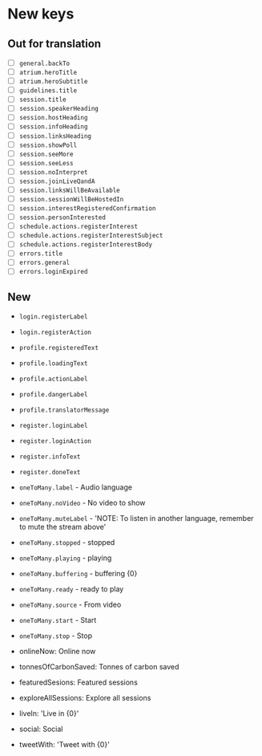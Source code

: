 # New keys

## Out for translation

- [ ] `general.backTo`
- [ ] `atrium.heroTitle`
- [ ] `atrium.heroSubtitle`
- [ ] `guidelines.title`
- [ ] `session.title`
- [ ] `session.speakerHeading`
- [ ] `session.hostHeading`
- [ ] `session.infoHeading`
- [ ] `session.linksHeading`
- [ ] `session.showPoll`
- [ ] `session.seeMore`
- [ ] `session.seeLess`
- [ ] `session.noInterpret`
- [ ] `session.joinLiveQandA`
- [ ] `session.linksWillBeAvailable`
- [ ] `session.sessionWillBeHostedIn`
- [ ] `session.interestRegisteredConfirmation`
- [ ] `session.personInterested`
- [ ] `schedule.actions.registerInterest`
- [ ] `schedule.actions.registerInterestSubject`
- [ ] `schedule.actions.registerInterestBody`
- [ ] `errors.title`
- [ ] `errors.general`
- [ ] `errors.loginExpired`

## New

- `login.registerLabel`
- `login.registerAction`

- `profile.registeredText`
- `profile.loadingText`
- `profile.actionLabel`
- `profile.dangerLabel`
- `profile.translatorMessage`

- `register.loginLabel`
- `register.loginAction`
- `register.infoText`
- `register.doneText`

- `oneToMany.label` - Audio language
- `oneToMany.noVideo` - No video to show
- `oneToMany.muteLabel` - 'NOTE: To listen in another language, remember to mute the stream above'
- `oneToMany.stopped` - stopped
- `oneToMany.playing` - playing
- `oneToMany.buffering` - buffering {0}
- `oneToMany.ready` - ready to play
- `oneToMany.source` - From video
- `oneToMany.start` - Start
- `oneToMany.stop` - Stop

- onlineNow: Online now
- tonnesOfCarbonSaved: Tonnes of carbon saved
- featuredSesions: Featured sessions
- exploreAllSessions: Explore all sessions
- liveIn: 'Live in {0}'
- social: Social
- tweetWith: 'Tweet with {0}'
